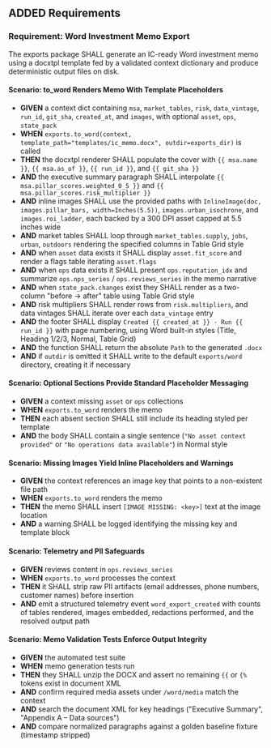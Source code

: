 ## ADDED Requirements
### Requirement: Word Investment Memo Export
The exports package SHALL generate an IC-ready Word investment memo using a docxtpl template fed by a validated context dictionary and produce deterministic output files on disk.

#### Scenario: to_word Renders Memo With Template Placeholders
- **GIVEN** a context dict containing `msa`, `market_tables`, `risk`, `data_vintage`, `run_id`, `git_sha`, `created_at`, and `images`, with optional `asset`, `ops`, `state_pack`
- **WHEN** `exports.to_word(context, template_path="templates/ic_memo.docx", outdir=exports_dir)` is called
- **THEN** the docxtpl renderer SHALL populate the cover with `{{ msa.name }}`, `{{ msa.as_of }}`, `{{ run_id }}`, and `{{ git_sha }}`
- **AND** the executive summary paragraph SHALL interpolate `{{ msa.pillar_scores.weighted_0_5 }}` and `{{ msa.pillar_scores.risk_multiplier }}`
- **AND** inline images SHALL use the provided paths with `InlineImage(doc, images.pillar_bars, width=Inches(5.5))`, `images.urban_isochrone`, and `images.roi_ladder`, each backed by a 300 DPI asset capped at 5.5 inches wide
- **AND** market tables SHALL loop through `market_tables.supply`, `jobs`, `urban`, `outdoors` rendering the specified columns in Table Grid style
- **AND** when `asset` data exists it SHALL display `asset.fit_score` and render a flags table iterating `asset.flags`
- **AND** when `ops` data exists it SHALL present `ops.reputation_idx` and summarize `ops.nps_series` / `ops.reviews_series` in the memo narrative
- **AND** when `state_pack.changes` exist they SHALL render as a two-column "before → after" table using Table Grid style
- **AND** risk multipliers SHALL render rows from `risk.multipliers`, and data vintages SHALL iterate over each `data_vintage` entry
- **AND** the footer SHALL display `Created {{ created_at }} · Run {{ run_id }}` with page numbering, using Word built-in styles (Title, Heading 1/2/3, Normal, Table Grid)
- **AND** the function SHALL return the absolute `Path` to the generated `.docx`
- **AND** if `outdir` is omitted it SHALL write to the default `exports/word` directory, creating it if necessary

#### Scenario: Optional Sections Provide Standard Placeholder Messaging
- **GIVEN** a context missing `asset` or `ops` collections
- **WHEN** `exports.to_word` renders the memo
- **THEN** each absent section SHALL still include its heading styled per template
- **AND** the body SHALL contain a single sentence (`"No asset context provided"` or `"No operations data available"`) in Normal style

#### Scenario: Missing Images Yield Inline Placeholders and Warnings
- **GIVEN** the context references an image key that points to a non-existent file path
- **WHEN** `exports.to_word` renders the memo
- **THEN** the memo SHALL insert `[IMAGE MISSING: <key>]` text at the image location
- **AND** a warning SHALL be logged identifying the missing key and template block

#### Scenario: Telemetry and PII Safeguards
- **GIVEN** reviews content in `ops.reviews_series`
- **WHEN** `exports.to_word` processes the context
- **THEN** it SHALL strip raw PII artifacts (email addresses, phone numbers, customer names) before insertion
- **AND** emit a structured telemetry event `word_export_created` with counts of tables rendered, images embedded, redactions performed, and the resolved output path

#### Scenario: Memo Validation Tests Enforce Output Integrity
- **GIVEN** the automated test suite
- **WHEN** memo generation tests run
- **THEN** they SHALL unzip the DOCX and assert no remaining `{{` or `{%` tokens exist in document XML
- **AND** confirm required media assets under `/word/media` match the context
- **AND** search the document XML for key headings ("Executive Summary", "Appendix A – Data sources")
- **AND** compare normalized paragraphs against a golden baseline fixture (timestamp stripped)

